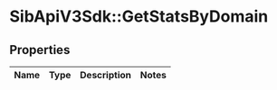 # SibApiV3Sdk::GetStatsByDomain

## Properties
Name | Type | Description | Notes
------------ | ------------- | ------------- | -------------


